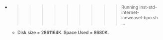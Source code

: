 * >>>>>>>>> Running inst-std-internet-iceweasel-bpo.sh ...
  * Disk size = 2861164K. Space Used = 8680K.
